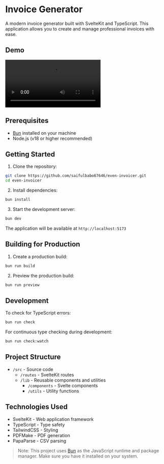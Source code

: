 # Invoice Generator

A modern invoice generator built with SvelteKit and TypeScript. This application allows you to create and manage professional invoices with ease.

## Demo

![Demo Video](static/demo.webm)

## Prerequisites

- [Bun](https://bun.sh) installed on your machine
- Node.js (v18 or higher recommended)

## Getting Started

1. Clone the repository:
```bash
git clone https://github.com/saifulbabo67646/even-invoicer.git
cd even-invoicer
```

2. Install dependencies:
```bash
bun install
```

3. Start the development server:
```bash
bun dev
```

The application will be available at `http://localhost:5173`

## Building for Production

1. Create a production build:
```bash
bun run build
```

2. Preview the production build:
```bash
bun run preview
```

## Development

To check for TypeScript errors:
```bash
bun run check
```

For continuous type checking during development:
```bash
bun run check:watch
```

## Project Structure

- `/src` - Source code
  - `/routes` - SvelteKit routes
  - `/lib` - Reusable components and utilities
    - `/components` - Svelte components
    - `/utils` - Utility functions

## Technologies Used

- SvelteKit - Web application framework
- TypeScript - Type safety
- TailwindCSS - Styling
- PDFMake - PDF generation
- PapaParse - CSV parsing

> Note: This project uses [Bun](https://bun.sh) as the JavaScript runtime and package manager. Make sure you have it installed on your system.
